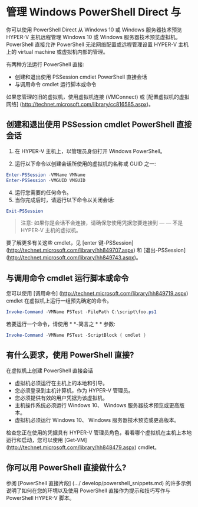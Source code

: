 ﻿# 管理 Windows PowerShell Direct 与 #
你可以使用 PowerShell Direct 从 Windows 10 或 Windows 服务器技术预览 HYPER-V 主机远程管理 Windows 10 或 Windows 服务器技术预览虚拟机。PowerShell 直接允许 PowerShell 无论网络配置或远程管理设置 HYPER-V 主机上的 virtual machine 或虚拟机内部的管理。

有两种方法运行 PowerShell 直接:  
* 创建和退出使用 PSSession cmdlet PowerShell 直接会话
* 与调用命令 cmdlet 运行脚本或命令

如果您管理的旧的虚拟机，使用虚拟机连接 (VMConnect) 或 [配置虚拟机的虚拟网络] (http://technet.microsoft.com/library/cc816585.aspx)。 

## 创建和退出使用 PSSession cmdlet PowerShell 直接会话
1. 在 HYPER-V 主机上，以管理员身份打开 Windows PowerShell。

3. 运行以下命令以创建会话所使用的虚拟机的名称或 GUID 之一:  
``` PowerShell
Enter-PSSession -VMName VMName
Enter-PSSession -VMGUID VMGUID
```

4. 运行您需要的任何命令。
5. 当你完成后时，请运行以下命令以关闭会话:  
``` PowerShell
Exit-PSSession 
``` 

> 注意: 如果你是会话不会连接，请确保您使用凭据您要连接到 — — 不是 HYPER-V 主机的虚拟机。

要了解更多有关这些 cmdlet，见 [enter 键-PSSession] (http://technet.microsoft.com/library/hh849707.aspx) 和 [退出-PSSession] (http://technet.microsoft.com/library/hh849743.aspx)。 

## 与调用命令 cmdlet 运行脚本或命令

您可以使用 [调用命令] (http://technet.microsoft.com/library/hh849719.aspx) cmdlet 在虚拟机上运行一组预先确定的命令。

 ``` PowerShell
 Invoke-Command -VMName PSTest -FilePath C:\script\foo.ps1 
 ```

若要运行一个命令，请使用 * *-简言之 * * 参数:

 ``` PowerShell
 Invoke-Command -VMName PSTest -ScriptBlock { cmdlet } 
 ```

## 有什么要求，使用 PowerShell 直接?
在虚拟机上创建 PowerShell 直接会话
* 虚拟机必须运行在主机上的本地和引导。 
* 您必须登录到主机计算机，作为 HYPER-V 管理员。
* 您必须提供有效的用户凭据为该虚拟机。
* 主机操作系统必须运行 Windows 10、 Windows 服务器技术预览或更高版本。  
* 虚拟机必须运行 Windows 10、 Windows 服务器技术预览或更高版本。  

检查您正在使用的凭据具有 HYPER-V 管理员角色，看看哪个虚拟机在主机上本地运行和启动，您可以使用 [Get-VM] (http://technet.microsoft.com/library/hh848479.aspx) cmdlet。

## 你可以用 PowerShell 直接做什么?

参阅 [PowerShell 直接片段] (.../ develop/powershell_snippets.md) 的许多示例说明了如何在您的环境以及使用 PowerShell 直接作为提示和技巧写作与 PowerShell HYPER-V 脚本。


